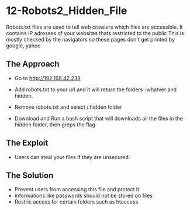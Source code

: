 # 12-Robots2_Hidden_File

Robots.txt files are used to tell web crawlers which files are accessible. 
It contains IP adresses of your websites thats restricted to the public
This is mostly checked by the navigators so these pages don't get printed by google, yahoo

## The Approach

- Go to http://192.168.42.238

- Add robots.txt to your url and it will return the folders
 -whatver and hidden. 

- Remove robots.txt and select /.hidden folder

- Download and Run a bash script that will downloads all the files in the hidden folder, then greps the flag

## The Exploit #

- Users can steal your files if they are unsecured.

## The Solution #

- Prevent users from accessing this file and protect it
- informations like passwords should not be stored on files
- Restric access for certain folders such as htaccess